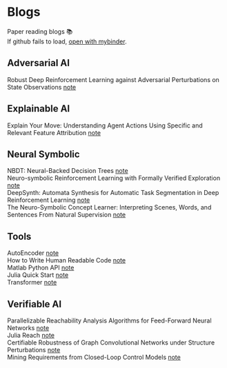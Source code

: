 # Blogs
Paper reading blogs 📚  
If github fails to load, [open with mybinder](https://mybinder.org/v2/gh/ZikangXiong/blogs/main).  

## Adversarial AI
Robust Deep Reinforcement Learning against Adversarial Perturbations on State Observations [note](notebooks/Adversarial%20AI/huang_robustRL_nips20.ipynb)  
## Explainable AI
Explain Your Move: Understanding Agent Actions Using Specific and Relevant Feature Attribution  [note](notebooks/Explainable%20AI/SARAF.ipynb)  
## Neural Symbolic
NBDT: Neural-Backed Decision Trees [note](notebooks/Neural%20Symbolic/NBDT.ipynb)  
Neuro-symbolic Reinforcement Learning with Formally Verified Exploration [note](notebooks/Neural%20Symbolic/greg_neurosymbolic_nips20.ipynb)  
DeepSynth: Automata Synthesis for Automatic Task Segmentation in Deep Reinforcement Learning  [note](notebooks/Neural%20Symbolic/deepsynth.ipynb)  
The Neuro-Symbolic Concept Learner: Interpreting Scenes, Words, and Sentences From Natural Supervision [note](notebooks/Neural%20Symbolic/mao_neurosymbolic_ICLR2019.ipynb)  
## Tools
AutoEncoder [note](notebooks/Tools/autoencoder.ipynb)  
How to Write Human Readable Code [note](notebooks/Tools/human_readable_code.ipynb)  
Matlab Python API [note](notebooks/Tools/matlab_python_api.ipynb)  
Julia Quick Start [note](notebooks/Tools/julia_quick_start.ipynb)  
Transformer [note](notebooks/Tools/transformer.ipynb)  
## Verifiable AI
Parallelizable Reachability Analysis Algorithms for Feed-Forward Neural Networks [note](notebooks/Verifiable%20AI/polyhedron.ipynb)  
Julia Reach [note](notebooks/Verifiable%20AI/julia_reach.ipynb)  
Certifiable Robustness of Graph Convolutional Networks under Structure Perturbations [note](notebooks/Verifiable%20AI/daniel_certifiable_kdd20.ipynb)  
Mining Requirements from Closed-Loop Control Models [note](notebooks/Verifiable%20AI/mining_requirements.ipynb)  
